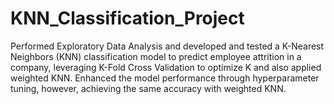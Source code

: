 # KNN_Classification_Project

Performed Exploratory Data Analysis and developed and tested a K-Nearest Neighbors (KNN) classification model to predict employee attrition in a company, leveraging K-Fold Cross Validation to optimize K and also applied weighted KNN. Enhanced the model performance through hyperparameter tuning, however, achieving the same accuracy with weighted KNN.
